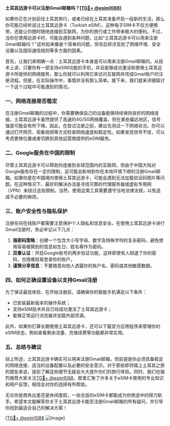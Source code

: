 **土耳其远游卡可以注册Gmail邮箱吗？[[TG💪+ @esim1088](https://t.me/s/esim1088)]**

如果你正在计划前往土耳其旅行，或者已经在土耳其准备开启一段新的生活，那么你可能已经听说过土耳其远游卡（Turkish eSIM）。这种电子SIM卡不仅方便携带，还能让你随时随地连接到互联网，为你的旅行或工作带来极大的便利。不过，当你在使用远游卡时，可能会遇到各种问题，比如“土耳其远游卡可以用来注册Gmail邮箱吗？”这听起来像是个简单的问题，但背后却涉及到了网络环境、安全设置以及国际通信规则等多方面的因素。

首先，让我们来明确一点：土耳其远游卡本身是可以用来注册Gmail邮箱的。从技术上讲，只要你有一部支持eSIM功能的手机，并且能够成功激活和使用土耳其远游卡所提供的网络服务，那么你就可以利用它来访问互联网并完成Gmail账户的注册流程。但是，在实际操作中，事情并没有那么简单。接下来，我们就来详细探讨一下这个过程中可能遇到的情况。

### 一、网络连接是否稳定

在注册Gmail邮箱的过程中，你需要确保自己的设备能够持续保持良好的网络连接。土耳其远游卡虽然提供了高速的4G/5G网络覆盖，但在某些偏远地区，信号强度可能会有所下降。因此，在尝试注册之前，建议先测试一下网络状况。你可以通过打开网页、观看视频等方式检查网络速度和稳定性。如果发现信号不佳，可以考虑更换位置或者切换到其他运营商提供的eSIM服务。

### 二、Google服务在中国的限制

尽管土耳其远游卡可以帮助你连接到全球范围内的互联网，但由于中国大陆对Google服务存在一定的限制，这可能会影响到你在本地环境下顺利注册Gmail邮箱。如果你是在中国境内使用土耳其远游卡，可能会遇到无法加载验证码图片等问题。在这种情况下，最好的解决办法是寻找可靠的代理服务器或虚拟专用网（VPN）来绕过这些限制。当然，使用这类工具需要遵守当地法律法规，以免造成不必要的麻烦。

### 三、账户安全性与隐私保护

注册任何在线账户都需要注意保护个人隐私和信息安全。在使用土耳其远游卡进行Gmail注册时，务必牢记以下几点：

1. **强密码策略**：创建一个包含大小写字母、数字及特殊字符的复杂密码，避免使用容易被猜到的信息如生日、姓名等作为密码。
2. **双重认证**：开启Google账号的两步验证功能，这样即使有人知道了你的密码，也很难轻易登录你的账户。
3. **谨慎分享信息**：不要随意向他人透露你的账户名、密码或其他敏感数据。

### 四、如何正确设置设备以支持Gmail注册

为了保证最佳体验，在开始注册前，请确保你的智能手机满足以下条件：
- 已安装最新版本的操作系统；
- 支持eSIM技术并且已经成功激活了土耳其远游卡；
- 能够正常运行浏览器并加载外部资源。

此外，如果你打算长期使用土耳其远游卡，还可以下载官方应用程序来管理你的eSIM状态，例如查看剩余流量、充值续费等功能都非常实用。

### 五、总结与建议

综上所述，土耳其远游卡确实可以用来注册Gmail邮箱，但前提是你必须具备稳定的网络连接、适当的设备配置以及必要的安全意识。对于那些即将踏上土耳其之旅的朋友来说，提前了解这些细节无疑会大大提升你们的旅行体验。同时，我们也强烈推荐大家关注[TG💪+ @esim1088](https://t.me/s/esim1088)，那里汇聚了许多关于eSIM卡使用的专业知识和用户反馈，相信会对你的选择有所帮助。

无论你是商务出差还是休闲度假，一张合适的eSIM卡都能成为你旅途中的得力助手。希望本文能解答你关于土耳其远游卡能否注册Gmail邮箱的所有疑问，并引导你找到最适合自己的解决方案！

[[TG💪+ @esim1088](https://t.me/s/esim1088) ![Image](https://i.postimg.cc/4NQfJmqS/Snipaste-2025-05-13-00-14-12.png)]